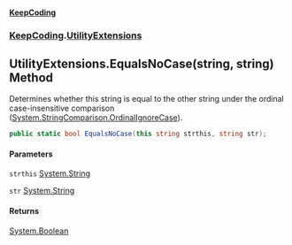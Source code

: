 #### [KeepCoding](index.md 'index')
### [KeepCoding](KeepCoding.md 'KeepCoding').[UtilityExtensions](UtilityExtensions.md 'KeepCoding.UtilityExtensions')
## UtilityExtensions.EqualsNoCase(string, string) Method
Determines whether this string is equal to the other string under the ordinal case-insensitive comparison  
([System.StringComparison.OrdinalIgnoreCase](https://docs.microsoft.com/en-us/dotnet/api/System.StringComparison.OrdinalIgnoreCase 'System.StringComparison.OrdinalIgnoreCase')).
```csharp
public static bool EqualsNoCase(this string strthis, string str);
```
#### Parameters
<a name='KeepCoding_UtilityExtensions_EqualsNoCase(string_string)_strthis'></a>
`strthis` [System.String](https://docs.microsoft.com/en-us/dotnet/api/System.String 'System.String')  
  
<a name='KeepCoding_UtilityExtensions_EqualsNoCase(string_string)_str'></a>
`str` [System.String](https://docs.microsoft.com/en-us/dotnet/api/System.String 'System.String')  
  
#### Returns
[System.Boolean](https://docs.microsoft.com/en-us/dotnet/api/System.Boolean 'System.Boolean')  
